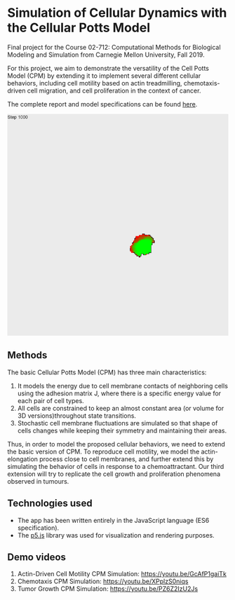 # Simulation of Cellular Dynamics with the Cellular Potts Model

Final project for the Course 02-712: Computational Methods for Biological Modeling and Simulation from Carnegie Mellon 
University, Fall 2019.

For this project, we aim to demonstrate the versatility of the Cell Potts Model (CPM) by extending it to implement 
several different cellular behaviors, including cell motility based on actin treadmilling, chemotaxis-driven cell migration, and cell proliferation in the context of cancer.

The complete report and model specifications can be found <a href="https://drive.google.com/file/d/13li3Fph4upv7blA_9rAFgvEld-MjQF-R/view" target="_blank">here</a>.

![Screenshot 1](cell_motility_1.png)

## Methods
The basic Cellular Potts Model (CPM) has three main characteristics:
1. It models the energy due to cell membrane contacts of neighboring cells using the adhesion matrix J, where there is a specific energy value for each pair of cell types.
2. All cells are constrained to keep an almost constant area (or volume for 3D versions)throughout state transitions.
3. Stochastic cell membrane fluctuations are simulated so that shape of cells changes while keeping their symmetry and maintaining their areas. 

Thus, in order to model the proposed cellular behaviors, we need to extend the basic version of CPM. To reproduce cell 
motility, we model the actin-elongation process close to cell membranes, and further extend this by simulating the behavior 
of cells in response to a chemoattractant. Our third extension will try to replicate the cell growth and proliferation 
phenomena observed in tumours.

## Technologies used
* The app has been written entirely in the JavaScript language (ES6 specification).
* The [p5.js](http://p5js.org/) library was used for visualization and rendering purposes.

## Demo videos
1. Actin-Driven Cell Motility CPM Simulation: <a href="https://youtu.be/GcAfP1gaiTk" target="_blank">https://youtu.be/GcAfP1gaiTk</a>
2. Chemotaxis CPM Simulation: <a href="https://youtu.be/XPplzS0niqs" target="_blank">https://youtu.be/XPplzS0niqs</a>
3. Tumor Growth CPM Simulation: <a href="https://youtu.be/PZ6Z2IzU2Js" target="_blank">https://youtu.be/PZ6Z2IzU2Js</a>
